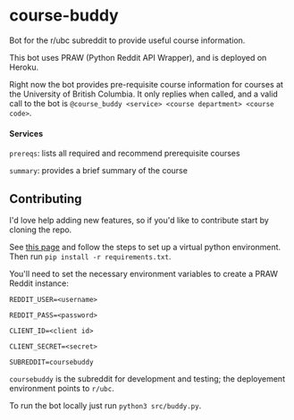 # course-buddy
Bot for the r/ubc subreddit to provide useful course information.

This bot uses PRAW (Python Reddit API Wrapper), and is deployed on Heroku.

Right now the bot provides pre-requisite course information for courses at the University of British Columbia.
It only replies when called, and a valid call to the bot is `@course_buddy <service> <course department> <course code>`.

#### Services 
`prereqs`: lists all required and recommend prerequisite courses

`summary`: provides a brief summary of the course

## Contributing
I'd love help adding new features, so if you'd like to contribute start by cloning the repo. 

See [this page](https://docs.python.org/3/tutorial/venv.html) and follow the steps to set up a virtual python environment.
Then run `pip install -r requirements.txt`.

You'll need to set the necessary environment variables to create a PRAW Reddit instance:

`REDDIT_USER=<username>`

`REDDIT_PASS=<password>`

`CLIENT_ID=<client id>`

`CLIENT_SECRET=<secret>`

`SUBREDDIT=coursebuddy`

`coursebuddy` is the subreddit for development and testing; the deployement environment points to `r/ubc`.

To run the bot locally just run `python3 src/buddy.py`.
